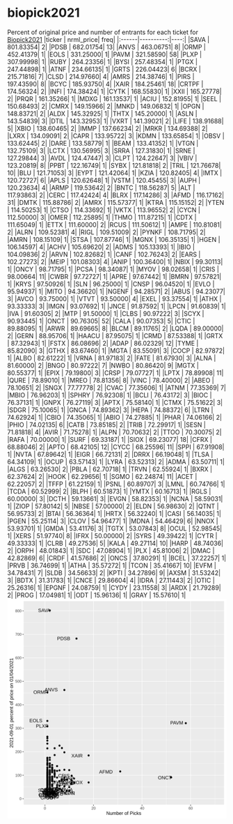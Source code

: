 # biopick2021
Percent of original price and number of entrants for each ticket for [Biopick2021](https://twitter.com/hashtag/Biopick2021)
|ticker | nrml_price| freq|
|:------|----------:|----:|
|SAVA   |  801.83354|    2|
|PDSB   |  682.01754|   13|
|ANVS   |  463.06751|    8|
|ORMP   |  452.41379|    1|
|EOLS   |  331.25000|    1|
|PAVM   |  321.58590|   58|
|PLXP   |  307.99998|    1|
|RUBY   |  264.23356|    1|
|BYSI   |  257.48354|    1|
|PTGX   |  247.44898|    1|
|ATNF   |  234.66135|    1|
|GRTS   |  226.04423|    6|
|BCRX   |  215.71816|    7|
|CLSD   |  214.97660|    4|
|AMRS   |  214.38746|    1|
|PIRS   |  197.43590|    8|
|BCYC   |  185.93750|    4|
|XAIR   |  184.25461|   18|
|CRTPF  |  174.56324|    2|
|INFI   |  174.38424|    1|
|CYTK   |  168.55830|    1|
|XXII   |  165.27778|    2|
|PRQR   |  161.35266|    1|
|MDXG   |  161.13537|    1|
|ACIU   |  152.81955|    1|
|SEEL   |  150.68493|    2|
|CMRX   |  149.15966|    2|
|MNKD   |  149.06832|    1|
|OPGN   |  148.83721|    2|
|ALDX   |  145.32925|    1|
|THTX   |  145.20000|    1|
|ASLN   |  143.54839|    3|
|DTIL   |  143.32953|    1|
|VXRT   |  141.39021|    2|
|LIFE   |  138.91688|    5|
|XBIO   |  138.60465|    2|
|IMMP   |  137.66234|    2|
|MRKR   |  134.69388|    2|
|LXRX   |  134.09091|    2|
|CAPR   |  133.95722|    3|
|KDMN   |  133.65854|    1|
|OBSV   |  133.62445|    2|
|DARE   |  133.58779|    1|
|BEAM   |  133.41352|    1|
|VTGN   |  132.75109|    3|
|LCTX   |  130.56995|    3|
|SRRA   |  127.31830|    1|
|SRNE   |  127.29844|    3|
|AVDL   |  124.47447|    3|
|CLPT   |  124.22647|    3|
|VBIV   |  123.20819|    8|
|PPBT   |  122.16749|    1|
|SYBX   |  121.81818|    2|
|TRIL   |  121.76678|   10|
|BLU    |  121.71053|    3|
|EYPT   |  121.42064|    1|
|KZIA   |  120.82405|    4|
|IMTX   |  120.72727|    6|
|APLS   |  120.62648|    1|
|VSTM   |  120.45455|    3|
|AUPH   |  120.23634|    4|
|ARMP   |  119.53642|    2|
|BNTC   |  118.56287|    5|
|ALT    |  117.93863|    2|
|CERC   |  117.42424|    4|
|BLRX   |  117.14286|    3|
|AFMD   |  116.17162|   31|
|DMTK   |  115.88786|    2|
|AMRX   |  115.57377|    1|
|KTRA   |  115.15152|    2|
|YTEN   |  114.50253|    1|
|CTSO   |  114.33692|    1|
|VKTX   |  113.96552|    2|
|CYCN   |  112.50000|    3|
|OMER   |  112.25895|    1|
|THMO   |  111.87215|    1|
|CDTX   |  111.65049|    1|
|ETTX   |  111.60000|    2|
|RCUS   |  111.50612|    1|
|AMPE   |  110.81081|    2|
|ALRN   |  109.52381|    4|
|RIGL   |  109.51009|    2|
|PYNKF  |  108.71795|    2|
|AMRN   |  108.15109|    1|
|STSA   |  107.87746|    1|
|MGNX   |  106.35135|    1|
|HGEN   |  106.14597|    4|
|ACHV   |  105.69620|    2|
|ADMS   |  105.13393|    1|
|IBIO   |  104.09836|    2|
|ARVN   |  102.82682|    1|
|CANF   |  102.76243|    2|
|EARS   |  102.27273|    2|
|MEIP   |  101.08303|    4|
|ANIP   |  100.36400|    1|
|NBIX   |   99.30113|    1|
|ONCY   |   98.71795|    1|
|PCSA   |   98.34087|    1|
|MYOV   |   98.02658|    1|
|CRIS   |   98.00664|   11|
|CWBR   |   97.72727|    1|
|APRE   |   97.67442|    1|
|BMRN   |   97.57821|    1|
|KRYS   |   97.50926|    1|
|SLN    |   96.25000|    1|
|CNSP   |   96.04520|    1|
|EVLO   |   95.94937|    1|
|MITO   |   94.36620|    1|
|NGENF  |   94.28571|    2|
|ABUS   |   94.23077|    3|
|AVCO   |   93.75000|    1|
|VTVT   |   93.50000|    4|
|EXEL   |   93.37554|    1|
|ATHX   |   93.33333|    3|
|IMGN   |   93.07692|    1|
|JNCE   |   91.87592|    1|
|LPCN   |   91.60839|    1|
|IVA    |   91.60305|    2|
|MTP    |   91.50000|    1|
|CLBS   |   90.97222|    3|
|SCYX   |   90.93445|    1|
|ONCT   |   90.76305|   52|
|CALA   |   90.07353|    5|
|CTIC   |   89.88095|    1|
|ARWR   |   89.69665|    8|
|BLCM   |   89.11765|    2|
|LQDA   |   89.00000|    2|
|GERN   |   88.95706|    1|
|HAACU  |   87.95075|    1|
|CRMD   |   87.53388|    1|
|GRTX   |   87.32943|    1|
|FSTX   |   86.08696|    2|
|ADAP   |   86.02329|   12|
|TYME   |   85.82090|    3|
|GTHX   |   83.67460|    1|
|MGTA   |   83.55091|    3|
|COCP   |   82.97872|    1|
|ALBO   |   82.61222|    1|
|VRNA   |   81.97183|    2|
|FATE   |   81.67930|    3|
|ALNA   |   81.60000|    2|
|BNGO   |   80.97222|    7|
|NWBO   |   80.86420|    9|
|MGTX   |   80.55377|    1|
|EPIX   |   79.19800|    3|
|CRSP   |   79.07727|    1|
|LPTX   |   78.89908|   11|
|QURE   |   78.89010|    1|
|MREO   |   78.81356|    8|
|VINC   |   78.40000|    2|
|ABEO   |   78.10651|    2|
|SNGX   |   77.77778|    2|
|CVAC   |   77.35606|    1|
|ATNM   |   77.35369|    7|
|MBIO   |   76.96203|    1|
|SPHRY  |   76.92308|    1|
|BCLI   |   76.43172|    3|
|BIOC   |   76.37131|    1|
|GNPX   |   76.27119|    3|
|APTX   |   75.58140|    1|
|CTMX   |   75.51622|    3|
|SDGR   |   75.10065|    1|
|GNCA   |   74.89362|    3|
|HEPA   |   74.88372|    6|
|LTRN   |   74.62924|    1|
|CBIO   |   74.35065|    1|
|ABIO   |   74.27885|    1|
|PHAR   |   74.06166|    2|
|PHIO   |   74.02135|    6|
|CATB   |   73.85185|    2|
|TRIB   |   72.29917|    1|
|SESN   |   71.81818|    4|
|AVIR   |   71.75278|    1|
|ALPN   |   70.70632|    2|
|TTOO   |   70.30075|    2|
|RAFA   |   70.00000|    1|
|SURF   |   69.33187|    1|
|SIOX   |   69.23077|   18|
|CFRX   |   68.88046|    2|
|APTO   |   68.42105|   12|
|CYCC   |   68.25596|   11|
|SPPI   |   67.91908|    1|
|NVTA   |   67.89642|    1|
|EIGR   |   66.72131|    2|
|DRRX   |   66.19048|    1|
|TLSA   |   64.34109|    1|
|OCUP   |   63.57143|    1|
|LYRA   |   63.52313|    2|
|ADMA   |   63.50711|    1|
|ALGS   |   63.26530|    2|
|PBLA   |   62.70718|    1|
|TRVN   |   62.55924|    1|
|BXRX   |   62.37624|    2|
|HOOK   |   62.29656|    1|
|SGMO   |   62.24874|   11|
|ACET   |   62.22057|    2|
|TFFP   |   61.22159|    1|
|PSNL   |   60.89707|    3|
|LMNL   |   60.74766|    1|
|TCDA   |   60.52999|    2|
|BLPH   |   60.51873|    1|
|YMTX   |   60.16713|    1|
|RGLS   |   60.00000|    3|
|DCTH   |   59.13661|    3|
|EVGN   |   58.82353|    1|
|NCNA   |   58.59031|    1|
|ZIOP   |   57.80142|    5|
|NBSE   |   57.00000|    2|
|ELDN   |   56.98630|    2|
|QTNT   |   56.95733|    2|
|BTAI   |   56.36364|    1|
|HRTX   |   56.32240|    1|
|CASI   |   56.14035|    1|
|PGEN   |   55.25114|    3|
|CLOV   |   54.96477|    1|
|MDNA   |   54.46429|    6|
|NNOX   |   53.93701|    1|
|GMDA   |   53.41176|    3|
|TGTX   |   53.07843|    8|
|OCUL   |   52.98545|    1|
|XERS   |   51.97740|    8|
|IFRX   |   50.00000|    2|
|SYRS   |   49.39422|    1|
|CYTR   |   49.33333|    1|
|CLRB   |   49.27536|    5|
|KALA   |   49.27114|   10|
|HARP   |   48.74036|    2|
|ORPH   |   48.01843|    1|
|SDC    |   47.08904|    1|
|PLX    |   45.81006|    2|
|DMAC   |   42.82869|    6|
|CRDF   |   41.57686|    2|
|ONCS   |   37.80291|    1|
|BCEL   |   37.22257|    1|
|PRVB   |   36.74699|    1|
|ATHA   |   35.57272|    1|
|TCON   |   35.41667|   10|
|EVFM   |   34.78431|    7|
|SLDB   |   34.56633|    2|
|KPTI   |   34.27896|    9|
|AXSM   |   31.53242|    3|
|BDTX   |   31.31783|    1|
|CNCE   |   29.86604|    4|
|IDRA   |   27.11443|    2|
|OTIC   |   25.26316|    1|
|EPGNF  |   24.08759|    1|
|CYDY   |   23.11558|    3|
|ARDX   |   21.79289|    2|
|PROG   |   17.04981|    1|
|ODT    |   15.96136|    1|
|GRAY   |   15.57610|    1|
![retvspicks](biopicks.png?raw=true)
